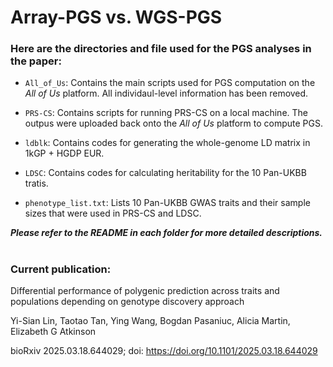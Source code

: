 # Array-PGS vs. WGS-PGS 
### Here are the directories and file used for the PGS analyses in the paper:

- `All_of_Us`: Contains the main scripts used for PGS computation on the *All of Us* platform. All individaul-level information has been removed. 

- `PRS-CS`: Contains scripts for running PRS-CS on a local machine. The outpus were uploaded back onto the *All of Us* platform to compute PGS.

- `ldblk`: Contains codes for generating the whole-genome LD matrix in 1kGP + HGDP EUR.

- `LDSC`: Contains codes for calculating heritability for the 10 Pan-UKBB tratis.

- `phenotype_list.txt`: Lists 10 Pan-UKBB GWAS traits and their sample sizes that were used in PRS-CS and LDSC.
  
***Please refer to the README in each folder for more detailed descriptions.***

#
### Current publication: 

Differential performance of polygenic prediction across traits and populations depending on genotype discovery approach

Yi-Sian Lin, Taotao Tan, Ying Wang, Bogdan Pasaniuc, Alicia Martin, Elizabeth G Atkinson

bioRxiv 2025.03.18.644029; doi: https://doi.org/10.1101/2025.03.18.644029
